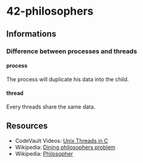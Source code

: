 # 42-philosophers

## Informations

### Difference between processes and threads

#### process

The process will duplicate his data into the child.

#### thread

Every threads share the same data.

## Resources

* CodeVault Videos: [Unix Threads in C](https://youtube.com/playlist?list=PLfqABt5AS4FmuQf70psXrsMLEDQXNkLq2)
* Wikipedia: [Dining philosophers problem](https://en.wikipedia.org/wiki/Dining_philosophers_problem)
* Wikipedia: [Philosopher](https://en.wikipedia.org/wiki/Philosopher)
